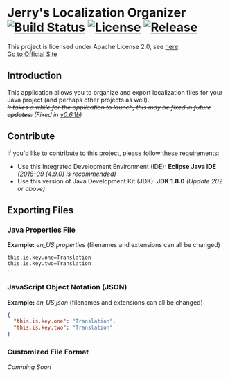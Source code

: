 # Jerry's Localization Organizer [![Build Status](https://travis-ci.org/Jerryzs/localization.svg?branch=master)](https://travis-ci.org/Jerryzs/localization) [![License](https://img.shields.io/github/license/Jerryzs/localization.svg)](https://www.apache.org/licenses/LICENSE-2.0) [![Release](https://img.shields.io/github/release-pre/Jerryzs/localization.svg)](https://github.com/Jerryzs/localization/releases)

This project is licensed under Apache License 2.0, see [here](https://www.apache.org/licenses/LICENSE-2.0). <br>
[Go to Official Site](http://jerry.cc/projects/page.php?Project=Jerry%27s%20Localization%20Organizer)

## Introduction
This application allows you to organize and export localization files for your Java project (and perhaps other projects as well). <br>
*~~It takes a while for the application to launch, this may be fixed in future updates.~~ (Fixed in [v0.6.1b](https://github.com/Jerryzs/localization/releases/tag/v0.6.1b))*

## Contribute
If you'd like to contribute to this project, please follow these requirements: 
* Use this Integrated Development Environment (IDE): **Eclipse Java IDE** *([2018-09 (4.9.0)](https://www.eclipse.org/downloads/packages/release/2018-09/r/eclipse-ide-java-developers) is recommended)*
* Use this version of Java Development Kit (JDK): **JDK 1.8.0** *(Update 202 or above)*

## Exporting Files
### Java Properties File
**Example:**
*en_US.properties* (filenames and extensions can all be changed)
```Properties
this.is.key.one=Translation
this.is.key.two=Translation
...
```
### JavaScript Object Notation (JSON)
**Example:**
*en_US.json* (filenames and extensions can all be changed)
```JSON
{
  "this.is.key.one": "Translation", 
  "this.is.key.two": "Translation"
}
```
### Customized File Format
*Comming Soon*
